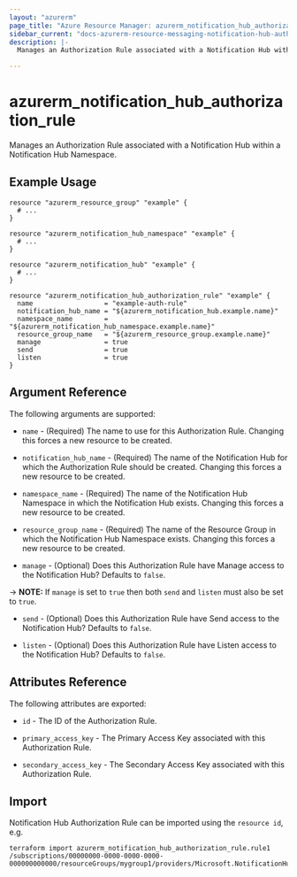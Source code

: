 ```yaml
---
layout: "azurerm"
page_title: "Azure Resource Manager: azurerm_notification_hub_authorization_rule"
sidebar_current: "docs-azurerm-resource-messaging-notification-hub-authorization-rule"
description: |-
  Manages an Authorization Rule associated with a Notification Hub within a Notification Hub Namespace.

---
```


# azurerm_notification_hub_authorization_rule

Manages an Authorization Rule associated with a Notification Hub within a Notification Hub Namespace.

## Example Usage

```hcl
resource "azurerm_resource_group" "example" {
  # ...
}

resource "azurerm_notification_hub_namespace" "example" {
  # ...
}

resource "azurerm_notification_hub" "example" {
  # ...
}

resource "azurerm_notification_hub_authorization_rule" "example" {
  name                  = "example-auth-rule"
  notification_hub_name = "${azurerm_notification_hub.example.name}"
  namespace_name        = "${azurerm_notification_hub_namespace.example.name}"
  resource_group_name   = "${azurerm_resource_group.example.name}"
  manage                = true
  send                  = true
  listen                = true
}
```

## Argument Reference

The following arguments are supported:

* `name` - (Required) The name to use for this Authorization Rule. Changing this forces a new resource to be created.

* `notification_hub_name` - (Required) The name of the Notification Hub for which the Authorization Rule should be created. Changing this forces a new resource to be created.

* `namespace_name` - (Required) The name of the Notification Hub Namespace in which the Notification Hub exists. Changing this forces a new resource to be created.

* `resource_group_name` - (Required) The name of the Resource Group in which the Notification Hub Namespace exists. Changing this forces a new resource to be created.

* `manage` - (Optional) Does this Authorization Rule have Manage access to the Notification Hub? Defaults to `false`.

-> **NOTE:** If `manage` is set to `true` then both `send` and `listen` must also be set to `true`.

* `send` - (Optional) Does this Authorization Rule have Send access to the Notification Hub? Defaults to `false`.

* `listen` - (Optional) Does this Authorization Rule have Listen access to the Notification Hub? Defaults to `false`.

## Attributes Reference

The following attributes are exported:

* `id` - The ID of the Authorization Rule.

* `primary_access_key` - The Primary Access Key associated with this Authorization Rule.

* `secondary_access_key` - The Secondary Access Key associated with this Authorization Rule.

## Import

Notification Hub Authorization Rule can be imported using the `resource id`, e.g.

```shell
terraform import azurerm_notification_hub_authorization_rule.rule1 /subscriptions/00000000-0000-0000-0000-000000000000/resourceGroups/mygroup1/providers/Microsoft.NotificationHubs/namespaces/{namespaceName}/notificationHubs/hub1/AuthorizationRules/rule1
```
